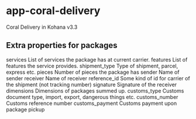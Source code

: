 app-coral-delivery
==================

Coral Delivery in Kohana v3.3


Extra properties for packages
-----------------------------

services				List of services the package has at current carrier.
features				List of features the service provides.
shipment_type			Type of shipment, parcel, express etc.
pieces					Number of pieces the package has
sender					Name of sender
receiver				Name of receiver
reference_id			Some kind of id for carrier of the shipment (not tracking number)
signature				Signature of the receiver
dimensions				Dimensions of packages summed up.
customs_type			Customs document type, import, export, dangerous things etc.
customs_number			Customs reference number
customs_payment			Customs payment upon package pickup